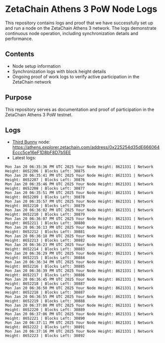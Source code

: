 # ZetaChain Athens 3 PoW Node Logs
This repository contains logs and proof that we have successfully set up and run a node on the ZetaChain Athens 3 network. The logs demonstrate continuous node operation, including synchronization details and performance.

## Contents
- Node setup information
- Synchronization logs with block height details
- Ongoing proof of work logs to verify active participation in the ZetaChain network

## Purpose
This repository serves as documentation and proof of participation in the ZetaChain Athens 3 PoW testnet.

## Logs

- [Third Bunny](https://thirdbunny.xyz/) node: https://athens.explorer.zetachain.com/address/0x225254d35dE666064Eccc5ce16eF1D8bF8D7b5EE
- Latest logs:
```
Mon Jan 20 06:35:36 PM UTC 2025 Your Node Height: 8621331 | Network Height: 8652206 | Blocks Left: 30875
Mon Jan 20 06:35:41 PM UTC 2025 Your Node Height: 8621331 | Network Height: 8652207 | Blocks Left: 30876
Mon Jan 20 06:35:46 PM UTC 2025 Your Node Height: 8621331 | Network Height: 8652208 | Blocks Left: 30877
Mon Jan 20 06:35:51 PM UTC 2025 Your Node Height: 8621331 | Network Height: 8652209 | Blocks Left: 30878
Mon Jan 20 06:35:57 PM UTC 2025 Your Node Height: 8621331 | Network Height: 8652210 | Blocks Left: 30879
Mon Jan 20 06:36:02 PM UTC 2025 Your Node Height: 8621331 | Network Height: 8652210 | Blocks Left: 30879
Mon Jan 20 06:36:07 PM UTC 2025 Your Node Height: 8621331 | Network Height: 8652211 | Blocks Left: 30880
Mon Jan 20 06:36:13 PM UTC 2025 Your Node Height: 8621331 | Network Height: 8652212 | Blocks Left: 30881
Mon Jan 20 06:36:18 PM UTC 2025 Your Node Height: 8621331 | Network Height: 8652213 | Blocks Left: 30882
Mon Jan 20 06:36:23 PM UTC 2025 Your Node Height: 8621331 | Network Height: 8652214 | Blocks Left: 30883
Mon Jan 20 06:36:29 PM UTC 2025 Your Node Height: 8621331 | Network Height: 8652215 | Blocks Left: 30884
Mon Jan 20 06:36:34 PM UTC 2025 Your Node Height: 8621331 | Network Height: 8652216 | Blocks Left: 30885
Mon Jan 20 06:36:39 PM UTC 2025 Your Node Height: 8621331 | Network Height: 8652217 | Blocks Left: 30886
Mon Jan 20 06:36:45 PM UTC 2025 Your Node Height: 8621331 | Network Height: 8652218 | Blocks Left: 30887
Mon Jan 20 06:36:50 PM UTC 2025 Your Node Height: 8621331 | Network Height: 8652218 | Blocks Left: 30887
Mon Jan 20 06:36:55 PM UTC 2025 Your Node Height: 8621331 | Network Height: 8652219 | Blocks Left: 30888
Mon Jan 20 06:37:00 PM UTC 2025 Your Node Height: 8621331 | Network Height: 8652220 | Blocks Left: 30889
Mon Jan 20 06:37:06 PM UTC 2025 Your Node Height: 8621331 | Network Height: 8652221 | Blocks Left: 30890
Mon Jan 20 06:37:11 PM UTC 2025 Your Node Height: 8621331 | Network Height: 8652222 | Blocks Left: 30891
Mon Jan 20 06:37:16 PM UTC 2025 Your Node Height: 8621331 | Network Height: 8652223 | Blocks Left: 30892
```
